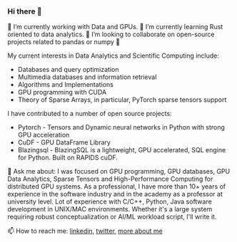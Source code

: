 ### Hi there 👋 

🔭 I’m currently working with Data and GPUs. 🌱 I’m currently learning Rust oriented to data analytics. 👯 I’m looking to collaborate on open-source projects related to pandas or numpy 🤔 

My current interests in Data Analytics and Scientific Computing include:

- Databases and query optimization
- Multimedia databases and information retrieval
- Algorithms and Implementations
- GPU programming with CUDA 
- Theory of Sparse Arrays, in particular, PyTorch sparse tensors support

I have contributed to a number of open source projects:

- Pytorch - Tensors and Dynamic neural networks in Python with strong GPU acceleration
- CuDF -  GPU DataFrame Library
- Blazingsql - BlazingSQL is a lightweight, GPU accelerated, SQL engine for Python. Built on RAPIDS cuDF.

💬 Ask me about: I was focused on GPU programming, GPU databases, GPU Data Analytics, Sparse Tensors and High-Performance Computing for distributed GPU systems. As a professional, I have more than 10+ years of experience in the software industry and in the academy as a professor at university level. Lot of experience with C/C++, Python, Java software development in UNIX/MAC environments. Whether it's a large system requiring robust conceptualization or AI/ML workload script, I'll write it.

📫 How to reach me: [linkedin](https://www.linkedin.com/in/aocsa/), [twitter](https://twitter.com/aocsa), [more about me](https://linktr.ee/aocsa)

<!--
Fun facts:

I have completed AoC 2019, AoC 2020

- 🔭 I’m currently working with Data and GPUs
- 🌱 I’m currently learning Rust 
- 👯 I’m looking to collaborate on open-source projects related to pandas or numpy. 
- 🤔 I’m looking for help with ...
- 💬 Ask me about ...
- 📫 How to reach me: ...
- 😄 Pronouns: ...
- ⚡ Fun fact: ...


-->
